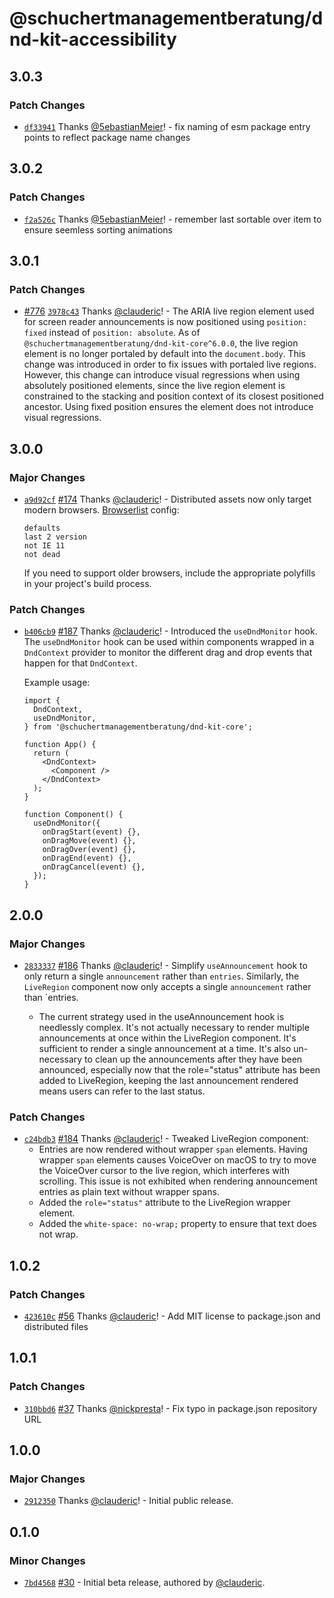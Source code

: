 # @schuchertmanagementberatung/dnd-kit-accessibility

## 3.0.3

### Patch Changes

- [`df33941`](https://github.com/clauderic/dnd-kit/commit/df339419796504c1721378e4d314f8fac8e9ca28) Thanks [@5ebastianMeier](https://github.com/5ebastianMeier)! - fix naming of esm package entry points to reflect package name changes

## 3.0.2

### Patch Changes

- [`f2a526c`](https://github.com/clauderic/dnd-kit/commit/f2a526c02c9277ea720121387d4739ea21706012) Thanks [@5ebastianMeier](https://github.com/5ebastianMeier)! - remember last sortable over item to ensure seemless sorting animations

## 3.0.1

### Patch Changes

- [#776](https://github.com/clauderic/dnd-kit/pull/776) [`3978c43`](https://github.com/clauderic/dnd-kit/commit/3978c43c6b045f10b75f47ad8bbea38a84437bd6) Thanks [@clauderic](https://github.com/clauderic)! - The ARIA live region element used for screen reader announcements is now positioned using `position: fixed` instead of `position: absolute`. As of `@schuchertmanagementberatung/dnd-kit-core^6.0.0`, the live region element is no longer portaled by default into the `document.body`. This change was introduced in order to fix issues with portaled live regions. However, this change can introduce visual regressions when using absolutely positioned elements, since the live region element is constrained to the stacking and position context of its closest positioned ancestor. Using fixed position ensures the element does not introduce visual regressions.

## 3.0.0

### Major Changes

- [`a9d92cf`](https://github.com/clauderic/dnd-kit/commit/a9d92cf1fa35dd957e6c5915a13dfd2af134c103) [#174](https://github.com/clauderic/dnd-kit/pull/174) Thanks [@clauderic](https://github.com/clauderic)! - Distributed assets now only target modern browsers. [Browserlist](https://github.com/browserslist/browserslist) config:

  ```
  defaults
  last 2 version
  not IE 11
  not dead
  ```

  If you need to support older browsers, include the appropriate polyfills in your project's build process.

### Patch Changes

- [`b406cb9`](https://github.com/clauderic/dnd-kit/commit/b406cb9251beef8677d05c45ec42bab7581a86dc) [#187](https://github.com/clauderic/dnd-kit/pull/187) Thanks [@clauderic](https://github.com/clauderic)! - Introduced the `useDndMonitor` hook. The `useDndMonitor` hook can be used within components wrapped in a `DndContext` provider to monitor the different drag and drop events that happen for that `DndContext`.

  Example usage:

  ```tsx
  import {
    DndContext,
    useDndMonitor,
  } from '@schuchertmanagementberatung/dnd-kit-core';

  function App() {
    return (
      <DndContext>
        <Component />
      </DndContext>
    );
  }

  function Component() {
    useDndMonitor({
      onDragStart(event) {},
      onDragMove(event) {},
      onDragOver(event) {},
      onDragEnd(event) {},
      onDragCancel(event) {},
    });
  }
  ```

## 2.0.0

### Major Changes

- [`2833337`](https://github.com/clauderic/dnd-kit/commit/2833337043719853902c3989dfcd5b55ae9ddc73) [#186](https://github.com/clauderic/dnd-kit/pull/186) Thanks [@clauderic](https://github.com/clauderic)! - Simplify `useAnnouncement` hook to only return a single `announcement` rather than `entries`. Similarly, the `LiveRegion` component now only accepts a single `announcement` rather than `entries.

  - The current strategy used in the useAnnouncement hook is needlessly complex. It's not actually necessary to render multiple announcements at once within the LiveRegion component. It's sufficient to render a single announcement at a time. It's also un-necessary to clean up the announcements after they have been announced, especially now that the role="status" attribute has been added to LiveRegion, keeping the last announcement rendered means users can refer to the last status.

### Patch Changes

- [`c24bdb3`](https://github.com/clauderic/dnd-kit/commit/c24bdb3723f1e3e4c474439f837a19c6d48059fb) [#184](https://github.com/clauderic/dnd-kit/pull/184) Thanks [@clauderic](https://github.com/clauderic)! - Tweaked LiveRegion component:
  - Entries are now rendered without wrapper `span` elements. Having wrapper `span` elements causes VoiceOver on macOS to try to move the VoiceOver cursor to the live region, which interferes with scrolling. This issue is not exhibited when rendering announcement entries as plain text without wrapper spans.
  - Added the `role="status"` attribute to the LiveRegion wrapper element.
  - Added the `white-space: no-wrap;` property to ensure that text does not wrap.

## 1.0.2

### Patch Changes

- [`423610c`](https://github.com/clauderic/dnd-kit/commit/423610ca48c5e5ca95545fdb5c5cfcfbd3d233ba) [#56](https://github.com/clauderic/dnd-kit/pull/56) Thanks [@clauderic](https://github.com/clauderic)! - Add MIT license to package.json and distributed files

## 1.0.1

### Patch Changes

- [`310bbd6`](https://github.com/clauderic/dnd-kit/commit/310bbd6370e85f8fb16cad149e6254600a5beb3a) [#37](https://github.com/clauderic/dnd-kit/pull/37) Thanks [@nickpresta](https://github.com/nickpresta)! - Fix typo in package.json repository URL

## 1.0.0

### Major Changes

- [`2912350`](https://github.com/clauderic/dnd-kit/commit/2912350c5008c2b0edda3bae30b5075a852dea63) Thanks [@clauderic](https://github.com/clauderic)! - Initial public release.

## 0.1.0

### Minor Changes

- [`7bd4568`](https://github.com/clauderic/dnd-kit/commit/7bd4568e9f339552fd73a9a4c888460b11195a5e) [#30](https://github.com/clauderic/dnd-kit/pull/30) - Initial beta release, authored by [@clauderic](https://github.com/clauderic).
